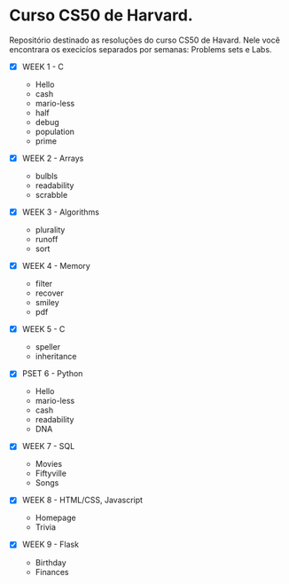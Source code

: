 # Curso CS50 de Harvard.

Repositório destinado as resoluções do curso CS50 de Havard. Nele você encontrara os execicíos separados por semanas: Problems sets e Labs.

- [x] WEEK 1 - C
    * Hello
    * cash
    * mario-less
    * half
    * debug
    * population
    * prime

- [x] WEEK 2 - Arrays
    * bulbls
    * readability
    * scrabble

- [x] WEEK 3 - Algorithms
    * plurality
    * runoff
    * sort

- [x] WEEK 4 - Memory
    * filter
    * recover
    * smiley
    * pdf

- [x] WEEK 5 - C
    * speller
    * inheritance

- [x] PSET 6 - Python
    * Hello
    * mario-less
    * cash
    * readability
    * DNA

- [x] WEEK 7 - SQL
    * Movies
    * Fiftyville
    * Songs
     
- [x] WEEK 8 - HTML/CSS, Javascript
    * Homepage
    * Trivia

- [x] WEEK 9 - Flask
    * Birthday
    * Finances

<br/>
